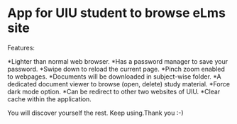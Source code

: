 # App for UIU student to browse eLms site

Features:

*Lighter than normal web browser.
*Has a password manager to save your password.
*Swipe down to reload the current page.
*Pinch zoom enabled to webpages.
*Documents will be downloaded in subject-wise folder.
*A dedicated document viewer to browse (open, delete) study material.
*Force dark mode option.
*Can be redirect to other two websites of UIU.
*Clear cache within the application.

You will discover yourself the rest.
Keep using.Thank you :-)
